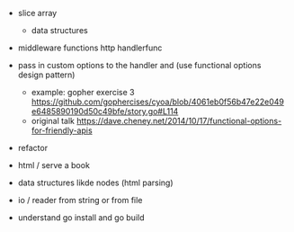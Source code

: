 - slice array
    - data structures 

- middleware functions http handlerfunc

- pass in custom options to the handler and (use functional options design pattern)
    - example: gopher exercise 3 https://github.com/gophercises/cyoa/blob/4061eb0f56b47e22e049e6485890190d50c49bfe/story.go#L114 
    - original talk https://dave.cheney.net/2014/10/17/functional-options-for-friendly-apis

- refactor 

- html / serve a book 

- data structures likde nodes (html parsing)

- io / reader from string or from file 

- understand go install and go build 